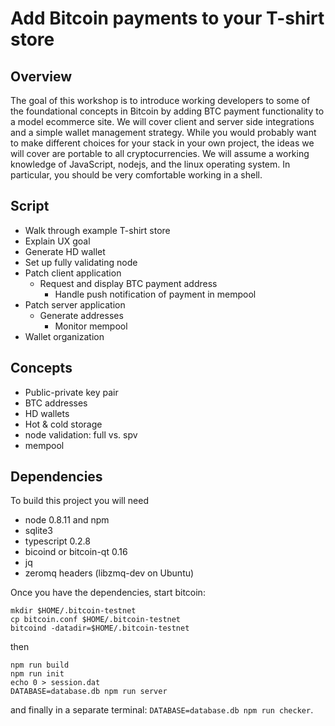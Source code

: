 Add Bitcoin payments to your T-shirt store
==

Overview
--

The goal of this workshop is to introduce working developers to some of the
foundational concepts in Bitcoin by adding BTC payment functionality to a model
ecommerce site.  We will cover client and server side integrations and a simple
wallet management strategy.  While you would probably want to make different
choices for your stack in your own project, the ideas we will cover are
portable to all cryptocurrencies.  We will assume a working knowledge of
JavaScript, nodejs, and the linux operating system.  In particular, you should
be very comfortable working in a shell.

Script
--

- Walk through example T-shirt store
- Explain UX goal
- Generate HD wallet
- Set up fully validating node
- Patch client application
  * Request and display BTC payment address
	* Handle push notification of payment in mempool
- Patch server application
  * Generate addresses
	* Monitor mempool
- Wallet organization

Concepts
--

- Public-private key pair
- BTC addresses
- HD wallets
- Hot & cold storage
- node validation: full vs. spv
- mempool 

Dependencies
--

To build this project you will need

- node 0.8.11 and npm
- sqlite3
- typescript 0.2.8
- bicoind or bitcoin-qt 0.16
- jq 
- zeromq headers (libzmq-dev on Ubuntu)


Once you have the dependencies, start bitcoin:

```
mkdir $HOME/.bitcoin-testnet
cp bitcoin.conf $HOME/.bitcoin-testnet
bitcoind -datadir=$HOME/.bitcoin-testnet
```

then

```
npm run build
npm run init
echo 0 > session.dat
DATABASE=database.db npm run server
```

and finally in a separate terminal: `DATABASE=database.db npm run checker`.

